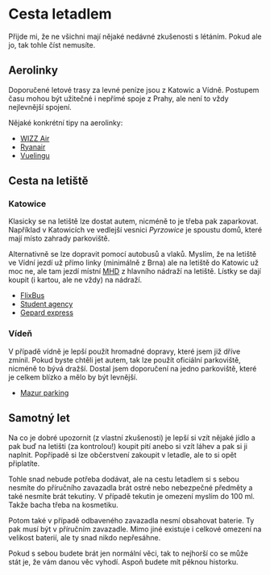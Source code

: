 # Cesta letadlem

Přijde mi, že ne všichni mají nějaké nedávné zkušenosti s létáním. Pokud ale jo, tak tohle číst nemusíte.

## Aerolinky

Doporučené letové trasy za levné peníze jsou z Katowic a Vídně. Postupem času mohou být užitečné i nepřímé spoje z Prahy, ale není to vždy nejlevnější spojení.

Nějaké konkrétní tipy na aerolinky:

- [WIZZ Air](https://wizzair.com/)
- [Ryanair](https://www.ryanair.com/)
- [Vuelingu](https://www.vueling.com/en)

## Cesta na letiště

### Katowice

Klasicky se na letiště lze dostat autem, nicméně to je třeba pak zaparkovat. Například v Katowicích ve vedlejší vesnici *Pyrzowice* je spoustu domů, které mají místo zahrady parkoviště.

Alternativně se lze dopravit pomocí autobusů a vlaků. Myslím, že na letiště ve Vídní jezdí už přímo linky (minimálně z Brna) ale na letiště do Katowic už moc ne, ale tam jezdí místní [MHD](https://rj.metropoliaztm.pl/rozklady/1-ap/76430/1/162106/) z hlavního nádraží na letiště. Lístky se dají koupit (i kartou, ale ne vždy) na nádraží.

- [FlixBus](https://www.flixbus.cz/)
- [Student agency](https://www.studentagency.cz/)
- [Gepard express](https://www.gepard.com/)

### Vídeň

V případě vídně je lepší použít hromadné dopravy, které jsem již dříve zmínil. Pokud byste chtěli jet autem, tak lze použít oficiální parkoviště, nicméně to bývá dražší. Dostal jsem doporučení na jedno parkoviště, které je celkem blízko a mělo by být levnější.

- [Mazur parking](https://www.mazur-parken.at/en)

## Samotný let

Na co je dobré upozornit (z vlastní zkušenosti) je lepší si vzít nějaké jídlo a pak buď na letišti (za kontrolou!) koupit pití anebo si vzít láhev a pak si ji naplnit. Popřípadě si lze občerstvení zakoupit v letadle, ale to si opět připlatíte.

Tohle snad nebude potřeba dodávat, ale na cestu letadlem si s sebou nesmíte do příručního zavazadla brát ostré nebo nebezpečné předměty a také nesmíte brát tekutiny. V případě tekutin je omezení myslím do 100 ml. Takže bacha třeba na kosmetiku.

Potom také v případě odbaveného zavazadla nesmí obsahovat baterie. Ty pak musí být v příručním zavazadle. Mimo jiné existuje i celkové omezení na velikost baterií, ale ty snad nikdo nepřesáhne.

Pokud s sebou budete brát jen normální věci, tak to nejhorší co se může stát je, že vám danou věc vyhodí. Aspoň budete mít pěknou historku.
